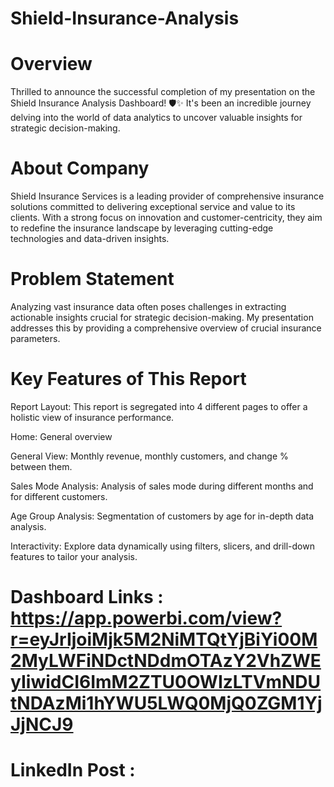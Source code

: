 # Shield-Insurance-Analysis

 # Overview
Thrilled to announce the successful completion of my presentation on the Shield Insurance Analysis Dashboard! 🛡️✨ It's been an incredible journey delving into the world of data analytics to uncover valuable insights for strategic decision-making.

# About Company
Shield Insurance Services is a leading provider of comprehensive insurance solutions committed to delivering exceptional service and value to its clients. With a strong focus on innovation and customer-centricity, they aim to redefine the insurance landscape by leveraging cutting-edge technologies and data-driven insights.

# Problem Statement
Analyzing vast insurance data often poses challenges in extracting actionable insights crucial for strategic decision-making. My presentation addresses this by providing a comprehensive overview of crucial insurance parameters.

# Key Features of This Report
Report Layout: This report is segregated into 4 different pages to offer a holistic view of insurance performance.

Home: General overview

General View: Monthly revenue, monthly customers, and change % between them.

Sales Mode Analysis: Analysis of sales mode during different months and for different customers.

Age Group Analysis: Segmentation of customers by age for in-depth data analysis.

Interactivity: Explore data dynamically using filters, slicers, and drill-down features to tailor your analysis.


# Dashboard Links : https://app.powerbi.com/view?r=eyJrIjoiMjk5M2NiMTQtYjBiYi00M2MyLWFiNDctNDdmOTAzY2VhZWEyIiwidCI6ImM2ZTU0OWIzLTVmNDUtNDAzMi1hYWU5LWQ0MjQ0ZGM1YjJjNCJ9
# LinkedIn Post :


